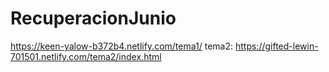 # RecuperacionJunio
https://keen-yalow-b372b4.netlify.com/tema1/
tema2: https://gifted-lewin-701501.netlify.com/tema2/index.html
